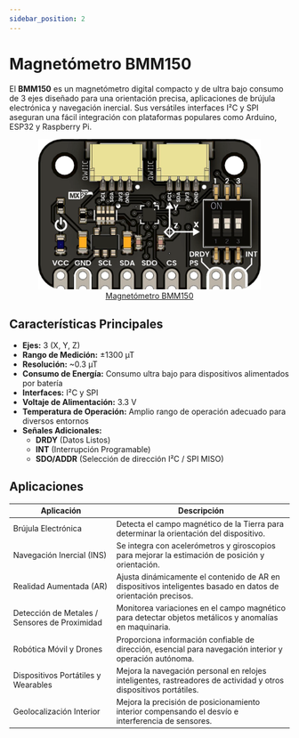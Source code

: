 ```yaml
---
sidebar_position: 2
---
```


# Magnetómetro BMM150

El **BMM150** es un magnetómetro digital compacto y de ultra bajo consumo de 3 ejes diseñado para una orientación precisa, aplicaciones de brújula electrónica y navegación inercial. Sus versátiles interfaces I²C y SPI aseguran una fácil integración con plataformas populares como Arduino, ESP32 y Raspberry Pi.

<div align="center">
  <a href="https://github.com/UNIT-Electronics-MX/unit_bmm150_magnetometer/blob/main/docs/unit_bmm150_magnetometer_product_brief.pdf" target="_blank">
    <img src="https://raw.githubusercontent.com/UNIT-Electronics-MX/unit_bmm150_magnetometer/refs/heads/main/hardware/resources/unit_top_v_0_0_1_ue0066_bmm150.png" width="400px" alt="Magnetómetro BMM150"/><br/>
    Magnetómetro BMM150
  </a>
</div>

## Características Principales
- **Ejes:** 3 (X, Y, Z)
- **Rango de Medición:** ±1300 µT
- **Resolución:** ~0.3 µT
- **Consumo de Energía:** Consumo ultra bajo para dispositivos alimentados por batería
- **Interfaces:** I²C y SPI
- **Voltaje de Alimentación:** 3.3 V
- **Temperatura de Operación:** Amplio rango de operación adecuado para diversos entornos
- **Señales Adicionales:**  
  - **DRDY** (Datos Listos)  
  - **INT** (Interrupción Programable)  
  - **SDO/ADDR** (Selección de dirección I²C / SPI MISO)

## Aplicaciones

| Aplicación                            | Descripción                                                                                       |
| ------------------------------------- | ------------------------------------------------------------------------------------------------- |
| Brújula Electrónica                   | Detecta el campo magnético de la Tierra para determinar la orientación del dispositivo.          |
| Navegación Inercial (INS)             | Se integra con acelerómetros y giroscopios para mejorar la estimación de posición y orientación. |
| Realidad Aumentada (AR)               | Ajusta dinámicamente el contenido de AR en dispositivos inteligentes basado en datos de orientación precisos. |
| Detección de Metales / Sensores de Proximidad | Monitorea variaciones en el campo magnético para detectar objetos metálicos y anomalías en maquinaria. |
| Robótica Móvil y Drones               | Proporciona información confiable de dirección, esencial para navegación interior y operación autónoma. |
| Dispositivos Portátiles y Wearables   | Mejora la navegación personal en relojes inteligentes, rastreadores de actividad y otros dispositivos portátiles. |
| Geolocalización Interior              | Mejora la precisión de posicionamiento interior compensando el desvío e interferencia de sensores. |
